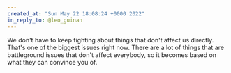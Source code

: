 ```yaml
---
created_at: "Sun May 22 18:08:24 +0000 2022"
in_reply_to: @leo_guinan
---
```


We don't have to keep fighting about things that don't affect us directly. That's one of the biggest issues right now. There are a lot of things that are battleground issues that don't affect everybody, so it becomes based on what they can convince you of.
